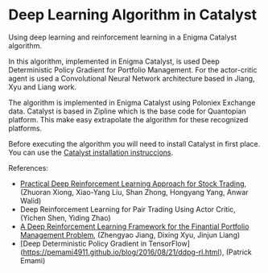 # Deep Learning Algorithm in Catalyst
Using deep learning and reinforcement learning in a Enigma Catalyst algorithm.

In this algorithm, implemented in Enigma Catalyst, is used Deep Deterministic Policy Gradient for Portfolio Management. 
For the actor-critic agent is used a Convolutional Neural Network architecture based in Jiang, Xyu and Liang work.

The algorithm is implemented in Enigma Catalyst using Poloniex Exchange data. Catalyst is based in Zipline which is the base code for Quantopian platform. This make easy extrapolate the algorithm for these recognized platforms.

Before executing the algorithm you will need to install Catalyst in first place. You can use the [Catalyst installation instruccions](https://enigma.co/catalyst/install.html).

References:
- [Practical Deep Reinforcement Learning Approach for Stock Trading](https://arxiv.org/abs/1811.07522), (Zhuoran Xiong, Xiao-Yang Liu, Shan Zhong, Hongyang Yang, Anwar Walid)
- Deep Reinforcement Learning for Pair Trading Using Actor Critic, (Yichen Shen, Yiding Zhao)
- [A Deep Reinforcement Learning Framework for the Finantial Portfolio Management Problem](https://arxiv.org/abs/1706.10059), (Zhengyao Jiang, Dixing Xyu, Jinjun Liang)
- [Deep Deterministic Policy Gradient in TensorFlow] (https://pemami4911.github.io/blog/2016/08/21/ddpg-rl.html), (Patrick Emami)
